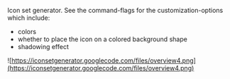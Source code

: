Icon set generator. See the command-flags for the customization-options which include:

  * colors
  * whether to place the icon on a colored background shape
  * shadowing effect


![https://iconsetgenerator.googlecode.com/files/overview4.png](https://iconsetgenerator.googlecode.com/files/overview4.png)